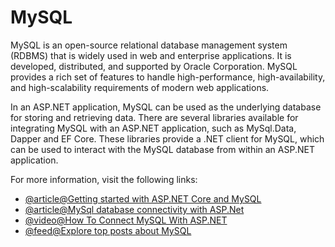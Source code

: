 # MySQL

MySQL is an open-source relational database management system (RDBMS) that is widely used in web and enterprise applications. It is developed, distributed, and supported by Oracle Corporation. MySQL provides a rich set of features to handle high-performance, high-availability, and high-scalability requirements of modern web applications.

In an ASP.NET application, MySQL can be used as the underlying database for storing and retrieving data. There are several libraries available for integrating MySQL with an ASP.NET application, such as MySql.Data, Dapper and EF Core. These libraries provide a .NET client for MySQL, which can be used to interact with the MySQL database from within an ASP.NET application.

For more information, visit the following links:

- [@article@Getting started with ASP.NET Core and MySQL](https://dev.mysql.com/blog-archive/getting-started-with-asp-net-core-and-mysql-connectornet/)
- [@article@MySql database connectivity with ASP.Net](https://www.c-sharpcorner.com/UploadFile/brij_mcn/mysql-database-connectivity-with-Asp-Net/)
- [@video@How To Connect MySQL With ASP.NET](https://www.youtube.com/watch?v=g5rVd1JGbIg)
- [@feed@Explore top posts about MySQL](https://app.daily.dev/tags/mysql?ref=roadmapsh)
